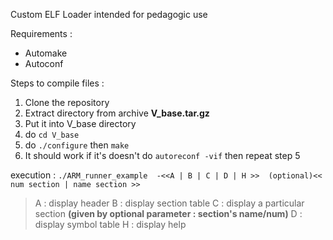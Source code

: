 Custom ELF Loader intended for pedagogic use

Requirements :
- Automake
- Autoconf

Steps to compile files :
1. Clone the repository
2. Extract directory from archive __V_base.tar.gz__
3. Put it into V_base directory
4. do ``cd V_base``
5. do ``./configure`` then ``make``
6. It should work if it's doesn't do ``autoreconf -vif`` then repeat step 5

execution : ``./ARM_runner_example  -<<A | B | C | D | H >>  (optional)<< num section | name section >>``
> A : display header
> B : display section table
> C : display a particular section __(given by optional parameter : section's name/num)__
> D : display symbol table
> H : display help


